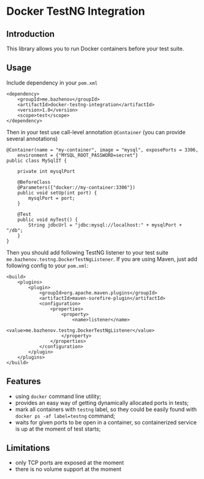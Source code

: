 # Docker TestNG Integration

## Introduction

This library allows you to run Docker containers before your test suite.

## Usage

Include dependency in your `pom.xml`

	<dependency>
		<groupId>me.bazhenov</groupId>
		<artifactId>docker-testng-integration</artifactId>
		<version>1.0</version>
		<scope>test</scope>
	</dependency>

Then in your test use call-level annotation `@Container` (you can provide several annotations)

	@Container(name = "my-container", image = "mysql", exposePorts = 3306,
		environment = {"MYSQL_ROOT_PASSWORD=secret"}
	public class MySqlIT {

		private int mysqlPort

		@BeforeClass
		@Parameters({"docker://my-container:3306"})
		public void setUp(int port) {
			mysqlPort = port;
		}

		@Test
		public void myTest() {
			String jdbcUrl = "jdbc:mysql://localhost:" + mysqlPort + "/db";
		}
	}

Then you should add following TestNG listener to your test suite `me.bazhenov.testng.DockerTestNgListener`. If you are
using Maven, just add following config to your `pom.xml`:

	<build>
		<plugins>
			<plugin>
				<groupId>org.apache.maven.plugins</groupId>
				<artifactId>maven-surefire-plugin</artifactId>
				<configuration>
					<properties>
						<property>
							<name>listener</name>
							<value>me.bazhenov.testng.DockerTestNgListener</value>
						</property>
					</properties>
				</configuration>
			</plugin>
		</plugins>
	</build>

## Features

* using `docker` command line utility;
* provides an easy way of getting dynamically allocated ports in tests;
* mark all containers with `testng` label, so they could be easily found with `docker ps -af label=testng` command;
* waits for given ports to be open in a container, so containerized service is up at the moment of test starts;

## Limitations

* only TCP ports are exposed at the moment
* there is no volume support at the moment